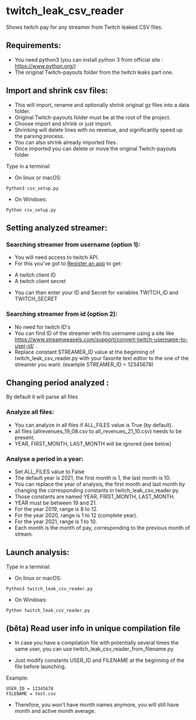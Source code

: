 # twitch_leak_csv_reader
Shows twitch pay for any streamer from Twitch leaked CSV files.


## Requirements:

* You need python3 (you can install python 3 from official site : https://www.python.org/)
* The original Twitch-payouts folder from the twitch leaks part one.

## Import and shrink csv files:

* This will import, rename and optionally shrink original gz files into a data folder.
* Original Twitch-payouts folder must be at the root of the project.
* Choose import and shrink or just import.
* Shrinking will delete lines with no revenue, and significantly speed up the parsing process.
* You can also shrink already imported files.
* Once imported you can delete or move the original Twitch-payouts folder

Type in a terminal:

* On linux or macOS:

```Python3 csv_setup.py```

* On Windows:

```Python csv_setup.py```

## Setting analyzed streamer:

### Searching streamer from username (option 1):
* You will need access to twitch API.
* For this you've got to [Register an app](https://dev.twitch.tv/console/apps/create) to get:
 - A twitch client ID
 - A twitch client secret
* You can then enter your ID and Secret for variables TWITCH_ID and TWITCH_SECRET

### Searching streamer from id (option 2):
* No need for twitch ID's
* You can find ID of the streamer with his username using a site like https://www.streamweasels.com/support/convert-twitch-username-to-user-id/ .
* Replace constant STREAMER_ID value at the beginning of twitch_leak_csv_reader.py with your favorite text editor to the one of the streamer you want. (example STREAMER_ID = 12345678)

## Changing period analyzed :

By default it will parse all files

### Analyze all files:

* You can analyze in all files if ALL_FILES value is True (by default).
* all files (allrevenues_19_08.csv to all_revenues_21_10.csv) needs to be present.
* YEAR, FIRST_MONTH, LAST_MONTH will be ignored (see below)

### Analyse a period in a year:

* Set ALL_FILES value to False
* The default year is 2021, the first month is 1, the last month is 10.
* You can replace the year of analysis, the first month and last month by changing the corresponding constants in twitch_leak_csv_reader.py.
* Those constants are named YEAR, FIRST_MONTH, LAST_MONTH.
* YEAR must be between 19 and 21.
* For the year 2019, range is 8 to 12.
* For the year 2020, range is 1 to 12 (complete year).
* For the year 2021, range is 1 to 10.
* Each month is the month of pay, corresponding to the previous month of stream.


## Launch analysis:

Type in a terminal:

* On linux or macOS:

```Python3 twitch_leak_csv_reader.py```

* On Windows:

```Python twitch_leak_csv_reader.py```


## (bêta) Read user info in unique compilation file

* In case you have a compilation file with potentially several times the same user, you can use twitch_leak_csv_reader_from_filename.py

* Just modify constants USER_ID and FILENAME at the beginning of the file before launching.

Example:
```
USER_ID = 12345678
FILENAME = test.csv
```

* Therefore, you won't have month names anymore, you will still have month and active month average.


